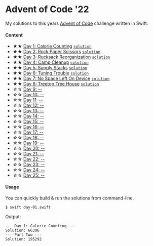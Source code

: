 # Advent of Code '22

My solutions to this years [Advent of Code](https://adventofcode.com) challenge written in Swift.

#### Content

- ★★ [Day 1: Calorie Counting](https://adventofcode.com/2022/day/1) [`solution`](day-01.swift)
- ★★ [Day 2: Rock Paper Scissors](https://adventofcode.com/2022/day/2) [`solution`](day-02.swift)
- ★★ [Day 3: Rucksack Reorganization](https://adventofcode.com/2022/day/3) [`solution`](day-03.swift)
- ★★ [Day 4: Camp Cleanup](https://adventofcode.com/2022/day/4) [`solution`](day-04.swift)
- ★★ [Day 5: Supply Stacks](https://adventofcode.com/2022/day/5) [`solution`](day-05.swift)
- ★★ [Day 6: Tuning Trouble](https://adventofcode.com/2022/day/6) [`solution`](day-06.swift)
- ★★ [Day 7: No Space Left On Device](https://adventofcode.com/2022/day/7) [`solution`](day-07.swift)
- ★★ [Day 8: Treetop Tree House](https://adventofcode.com/2022/day/8) [`solution`](day-08.swift)
- ☆☆ [Day 9: --](https://adventofcode.com/2022/day/9)
- ☆☆ [Day 10: --](https://adventofcode.com/2022/day/10)
- ☆☆ [Day 11: --](https://adventofcode.com/2022/day/11)
- ☆☆ [Day 12: --](https://adventofcode.com/2022/day/12)
- ☆☆ [Day 13: --](https://adventofcode.com/2022/day/13)
- ☆☆ [Day 14: --](https://adventofcode.com/2022/day/14)
- ☆☆ [Day 15: --](https://adventofcode.com/2022/day/15)
- ☆☆ [Day 16: --](https://adventofcode.com/2022/day/16)
- ☆☆ [Day 17: --](https://adventofcode.com/2022/day/17)
- ☆☆ [Day 18: --](https://adventofcode.com/2022/day/18)
- ☆☆ [Day 19: --](https://adventofcode.com/2022/day/19)
- ☆☆ [Day 20: --](https://adventofcode.com/2022/day/20)
- ☆☆ [Day 21: --](https://adventofcode.com/2022/day/21)
- ☆☆ [Day 22: --](https://adventofcode.com/2022/day/22)
- ☆☆ [Day 23: --](https://adventofcode.com/2022/day/23)
- ☆☆ [Day 24: --](https://adventofcode.com/2022/day/24)
- ☆☆ [Day 25: --](https://adventofcode.com/2022/day/25)

#### Usage

You can quickly build & run the solutions from command-line.
```shell
$ swift day-01.swift
```
Output:
```
--- Day 1: Calorie Counting ---
Solution: 66306
--- Part Two ---
Solution: 195292
```
